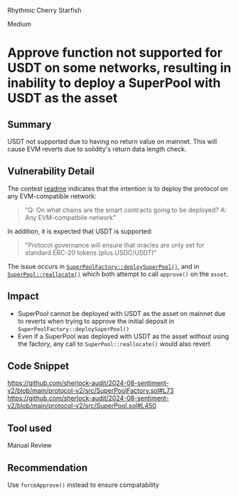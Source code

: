 Rhythmic Cherry Starfish

Medium

# Approve function not supported for USDT on some networks, resulting in inability to deploy a SuperPool with USDT as the asset

## Summary

USDT not supported due to having no return value on mainnet. This will cause EVM reverts due to solidity's return data length check.

## Vulnerability Detail

The contest [readme](https://audits.sherlock.xyz/contests/349) indicates that the intention is to deploy the protocol on any EVM-compatible network:

>"Q: On what chains are the smart contracts going to be deployed? A: Any EVM-compatbile network"

In addition, it is expected that USDT is supported:

>"Protocol governance will ensure that oracles are only set for standard ERC-20 tokens (plus USDC/USDT)"

The issue occurs in [`SuperPoolFactory::deploySuperPool()`](https://github.com/sherlock-audit/2024-08-sentiment-v2/blob/main/protocol-v2/src/SuperPoolFactory.sol#L73), and in [`SuperPool::reallocate()`](https://github.com/sherlock-audit/2024-08-sentiment-v2/blob/main/protocol-v2/src/SuperPool.sol#L450
) which both attempt to call `approve()` on the `asset`.


## Impact

- SuperPool cannot be deployed with USDT as the asset on mainnet due to reverts when trying to approve the initial deposit in `SuperPoolFactory::deploySuperPool()`
- Even if a SuperPool was deployed with USDT as the asset without using the factory, any call to `SuperPool::reallocate()` would also revert

## Code Snippet
https://github.com/sherlock-audit/2024-08-sentiment-v2/blob/main/protocol-v2/src/SuperPoolFactory.sol#L73
https://github.com/sherlock-audit/2024-08-sentiment-v2/blob/main/protocol-v2/src/SuperPool.sol#L450


## Tool used

Manual Review

## Recommendation

Use `forceApprove()` instead to ensure compatability